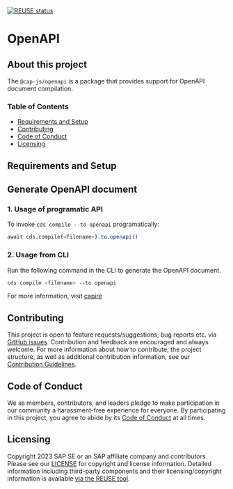 [![REUSE status](https://api.reuse.software/badge/github.com/cap-js/openapi)](https://api.reuse.software/info/github.com/cap-js/openapi)

# OpenAPI 

## About this project

The `@cap-js/openapi` is a package that provides support for OpenAPI document compilation.

### Table of Contents

- [Requirements and Setup](#requirements-and-setup)
- [Contributing](#contributing)
- [Code of Conduct](#code-of-conduct)
- [Licensing](#licensing)

## Requirements and Setup

## Generate OpenAPI document

### 1. Usage of programatic API

To invoke `cds compile --to openapi` programatically:

```sh
await cds.compile(<filename>).to.openapi() 
```

### 2. Usage from CLI 

Run the following command in the CLI to generate the OpenAPI document.

```sh
cds compile <filename> --to openapi
```

For more information, visit [capire](https://cap.cloud.sap/docs/advanced/openapi#cli)

## Contributing

This project is open to feature requests/suggestions, bug reports etc. via [GitHub issues](https://github.com/cap-js/openapi/issues). Contribution and feedback are encouraged and always welcome. For more information about how to contribute, the project structure, as well as additional contribution information, see our [Contribution Guidelines](CONTRIBUTING.md).

## Code of Conduct

We as members, contributors, and leaders pledge to make participation in our community a harassment-free experience for everyone. By participating in this project, you agree to abide by its [Code of Conduct](https://github.com/cap-js/.github/blob/main/CODE_OF_CONDUCT.md) at all times.

## Licensing

Copyright 2023 SAP SE or an SAP affiliate company and contributors. Please see our [LICENSE](LICENSE) for copyright and license information. Detailed information including third-party components and their licensing/copyright information is available [via the REUSE tool](https://api.reuse.software/info/github.com/cap-js/openapi).
